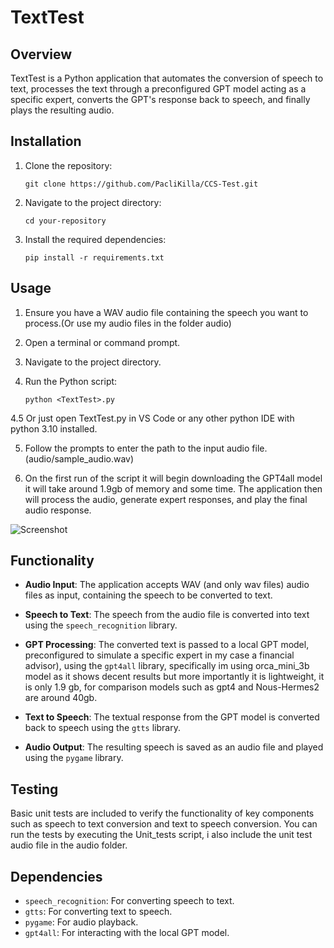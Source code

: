 # TextTest

## Overview

TextTest is a Python application that automates the conversion of speech to text, processes the text through a preconfigured GPT model acting as a specific expert, converts the GPT's response back to speech, and finally plays the resulting audio.

## Installation

1. Clone the repository:

    ```
    git clone https://github.com/PacliKilla/CCS-Test.git
    ```

2. Navigate to the project directory:

    ```
    cd your-repository
    ```

3. Install the required dependencies:

    ```
    pip install -r requirements.txt
    ```

## Usage

1. Ensure you have a WAV audio file containing the speech you want to process.(Or use my audio files in the folder audio)

2. Open a terminal or command prompt.

3. Navigate to the project directory.

4. Run the Python script:

    ```
    python <TextTest>.py
    ```

4.5 Or just open TextTest.py in VS Code or any other python IDE with python 3.10 installed.

5. Follow the prompts to enter the path to the input audio file. (audio/sample_audio.wav)

6. On the first run of the script it will begin downloading the GPT4all model it will take around 1.9gb of memory and some time. The application then will process the audio, generate expert responses, and play the final audio response.

![Screenshot](https://drive.google.com/uc?export=view&id=1j-HJPaZHxwnE2FYbSs3i-2t_yg9aI42r)

## Functionality

- **Audio Input**: The application accepts WAV (and only wav files) audio files as input, containing the speech to be converted to text.

- **Speech to Text**: The speech from the audio file is converted into text using the `speech_recognition` library.

- **GPT Processing**: The converted text is passed to a local GPT model, preconfigured to simulate a specific expert in my case a financial advisor), using the `gpt4all` library, specifically im using orca_mini_3b model as it shows decent results but more importantly it is lightweight, it is only 1.9 gb, for comparison models such as gpt4 and Nous-Hermes2 are around 40gb.

- **Text to Speech**: The textual response from the GPT model is converted back to speech using the `gtts` library.

- **Audio Output**: The resulting speech is saved as an audio file and played using the `pygame` library.

## Testing

Basic unit tests are included to verify the functionality of key components such as speech to text conversion and text to speech conversion. You can run the tests by executing the Unit_tests script, i also include the unit test audio file in the audio folder.

## Dependencies

- `speech_recognition`: For converting speech to text.
- `gtts`: For converting text to speech.
- `pygame`: For audio playback.
- `gpt4all`: For interacting with the local GPT model.


